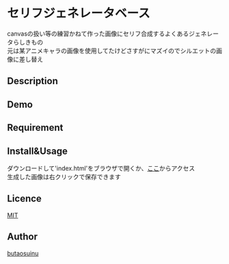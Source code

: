 セリフジェネレータベース
====
canvasの扱い等の練習かねて作った画像にセリフ合成するよくあるジェネレータらしきもの  
元は某アニメキャラの画像を使用してたけどさすがにマズイのでシルエットの画像に差し替え  

## Description

## Demo

## Requirement

## Install&Usage
ダウンロードして'index.html'をブラウザで開くか、[ここ](http://butaosuinu.github.io/DJRN_WordsGenerator/index.html)からアクセス  
生成した画像は右クリックで保存できます  

## Licence

[MIT](https://github.com/tcnksm/tool/blob/master/LICENCE)

## Author
[butaosuinu](https://github.com/butaosuinu)
